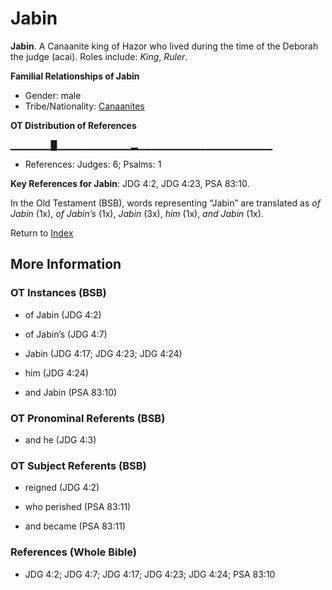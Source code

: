 # Jabin
**Jabin**. 
A Canaanite king of Hazor who lived during the time of the Deborah the judge (acai). 
Roles include: 
_King_, _Ruler_. 




**Familial Relationships of Jabin**


* Gender: male
* Tribe/Nationality: [Canaanites](../../../groups/md/acai/Canaan.md)


**OT Distribution of References**

▁▁▁▁▁▁█▁▁▁▁▁▁▁▁▁▁▁▂▁▁▁▁▁▁▁▁▁▁▁▁▁▁▁▁▁▁▁▁
* References: Judges: 6; Psalms: 1



**Key References for Jabin**: 
JDG 4:2, JDG 4:23, PSA 83:10. 


In the Old Testament (BSB), words representing “Jabin” are translated as 
*of Jabin* (1x), *of Jabin’s* (1x), *Jabin* (3x), *him* (1x), *and Jabin* (1x). 




Return to [Index](00-Index.md)

## More Information

### OT Instances (BSB)

* of Jabin (JDG 4:2)

* of Jabin’s (JDG 4:7)

* Jabin (JDG 4:17; JDG 4:23; JDG 4:24)

* him (JDG 4:24)

* and Jabin (PSA 83:10)



### OT Pronominal Referents (BSB)

* and he (JDG 4:3)



### OT Subject Referents (BSB)

* reigned (JDG 4:2)

* who perished (PSA 83:11)

* and became (PSA 83:11)



### References (Whole Bible)

* JDG 4:2; JDG 4:7; JDG 4:17; JDG 4:23; JDG 4:24; PSA 83:10



